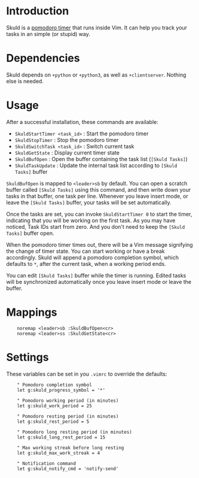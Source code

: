 Introduction
============

Skuld is a [pomodoro timer][1] that runs inside Vim. It can help you track
your tasks in an simple (or stupid) way.

[1]: http://en.wikipedia.org/wiki/Pomodoro_technique

Dependencies
============

Skuld depends on `+python` or `+python3`, as well as `+clientserver`.
Nothing else is needed.

Usage
=====

After a successful installation, these commands are available:

- `SkuldStartTimer <task_id>`   : Start the pomodoro timer
- `SkuldStopTimer`              : Stop the pomodoro timer
- `SkuldSwitchTask <task_id>`   : Switch current task
- `SkuldGetState`               : Display current timer state
- `SkuldBufOpen`                : Open the buffer containing the task list (`[Skuld Tasks]`)
- `SkuldTaskUpdate`             : Update the internal task list according to `[Skuld Tasks]` buffer

`SkuldBufOpen` is mapped to `<leader>sb` by default. You can open a scratch
buffer called `[Skuld Tasks]` using this command, and then write down your
tasks in that buffer, one task per line. Whenever you leave insert mode, or
leave the `[Skuld Tasks]` buffer, your tasks will be set automatically.

Once the tasks are set, you can invoke `SkuldStartTimer 0` to start the
timer, indicating that you will be working on the first task. As you may
have noticed, Task IDs start from zero. And you don't need to keep the 
`[Skuld Tasks]` buffer open.

When the pomodoro timer times out, there will be a Vim message signifying
the change of timer state. You can start working or have a break
accordingly. Skuld will append a pomodoro completion symbol, which defaults
to `*`, after the current task, when a working period ends.

You can edit `[Skuld Tasks]` buffer while the timer is running. Edited
tasks will be synchronized automatically once you leave insert mode or
leave the buffer.

Mappings
========

```VimL
    noremap <leader>sb :SkuldBufOpen<cr>
    noremap <leader>ss :SkuldGetState<cr>
```

Settings
========

These variables can be set in you `.vimrc` to override the defaults:

```VimL
    " Pomodoro completion symbol
    let g:skuld_progress_symbol = '*'

    " Pomodoro working period (in minutes)
    let g:skuld_work_period = 25

    " Pomodoro resting period (in minutes)
    let g:skuld_rest_period = 5

    " Pomodoro long resting period (in minutes)
    let g:skuld_long_rest_period = 15

    " Max working streak before long resting
    let g:skuld_max_work_streak = 4

    " Notification command
    let g:skuld_notify_cmd = 'notify-send'
```
